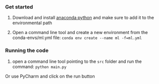 ### Get started

1. Download and install [anaconda python](https://www.anaconda.com/download/) and make sure to add it to the environmental path

2. Open a command line tool and create a new environment from the conda-envs/ml.yml file:
`conda env create --name ml -f=ml.yml`

### Running the code

1. open a command line tool pointing to the `src` folder and run the command:
`python main.py`

Or use PyCharm and click on the run button
